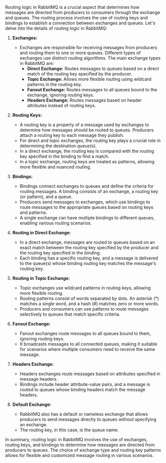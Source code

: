 Routing logic in RabbitMQ is a crucial aspect that determines how messages are directed from producers to consumers through the exchange and queues. The routing process involves the use of routing keys and bindings to establish a connection between exchanges and queues. Let's delve into the details of routing logic in RabbitMQ:

1. **Exchanges:**
   - Exchanges are responsible for receiving messages from producers and routing them to one or more queues. Different types of exchanges use distinct routing algorithms. The main exchange types in RabbitMQ are:
      - **Direct Exchange:** Routes messages to queues based on a direct match of the routing key specified by the producer.
      - **Topic Exchange:** Allows more flexible routing using wildcard patterns in the routing key.
      - **Fanout Exchange:** Routes messages to all queues bound to the exchange, ignoring routing keys.
      - **Headers Exchange:** Routes messages based on header attributes instead of routing keys.

2. **Routing Keys:**
   - A routing key is a property of a message used by exchanges to determine how messages should be routed to queues. Producers attach a routing key to each message they publish.
   - For direct and topic exchanges, the routing key plays a crucial role in determining the destination queue(s).
   - In a direct exchange, the routing key is compared with the routing key specified in the binding to find a match.
   - In a topic exchange, routing keys are treated as patterns, allowing more flexible and nuanced routing.

3. **Bindings:**
   - Bindings connect exchanges to queues and define the criteria for routing messages. A binding consists of an exchange, a routing key (or pattern), and a queue.
   - Producers send messages to exchanges, which use bindings to route messages to the appropriate queues based on routing keys and patterns.
   - A single exchange can have multiple bindings to different queues, enabling various routing scenarios.

4. **Routing in Direct Exchange:**
   - In a direct exchange, messages are routed to queues based on an exact match between the routing key specified by the producer and the routing key specified in the binding.
   - Each binding has a specific routing key, and a message is delivered to the queue(s) whose binding routing key matches the message's routing key.

5. **Routing in Topic Exchange:**
   - Topic exchanges use wildcard patterns in routing keys, allowing more flexible routing.
   - Routing patterns consist of words separated by dots. An asterisk (*) matches a single word, and a hash (#) matches zero or more words.
   - Producers and consumers can use patterns to route messages selectively to queues that match specific criteria.

6. **Fanout Exchange:**
   - Fanout exchanges route messages to all queues bound to them, ignoring routing keys.
   - It broadcasts messages to all connected queues, making it suitable for scenarios where multiple consumers need to receive the same message.

7. **Headers Exchange:**
   - Headers exchanges route messages based on attributes specified in message headers.
   - Bindings include header attribute-value pairs, and a message is routed to queues whose binding headers match the message headers.

8. **Default Exchange:**
   - RabbitMQ also has a default or nameless exchange that allows producers to send messages directly to queues without specifying an exchange.
   - The routing key, in this case, is the queue name.

In summary, routing logic in RabbitMQ involves the use of exchanges, routing keys, and bindings to determine how messages are directed from producers to queues. The choice of exchange type and routing key patterns allows for flexible and customized message routing in various scenarios.